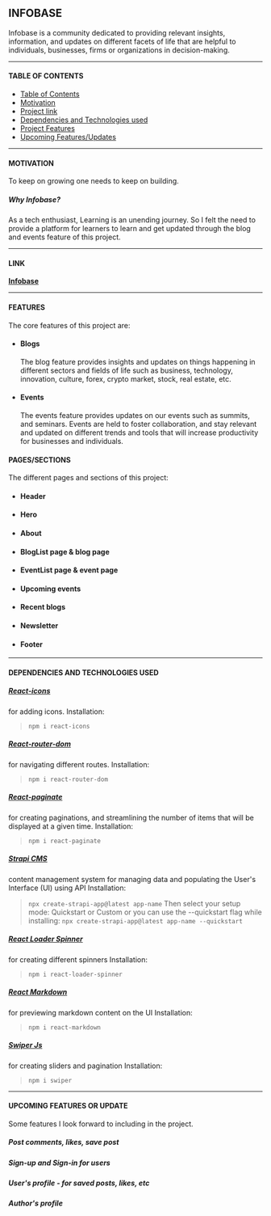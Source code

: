 ## INFOBASE

Infobase is a community dedicated to providing relevant insights, information, and updates on different facets of life that are helpful to individuals, businesses, firms or organizations in decision-making.

---

#### TABLE OF CONTENTS

- [Table of Contents](#table-of-contents)
- [Motivation](#motivation)
- [Project link](#link)
- [Dependencies and Technologies used](#dependencies-and-technologies-used)
- [Project Features](#features)
- [Upcoming Features/Updates](#upcoming-features-or-update)

---

#### MOTIVATION

To keep on growing one needs to keep on building.

##### Why Infobase?

As a tech enthusiast, Learning is an unending journey. So I felt the need to provide a platform for learners to learn and get updated through the blog and events feature of this project.

---

#### LINK

**[Infobase](https://infobasehub.vercel.app/)**

---

#### FEATURES

The core features of this project are:

- #### Blogs

  The blog feature provides insights and updates on things happening in different sectors and fields of life such as business, technology, innovation, culture, forex, crypto market, stock, real estate, etc.

- #### Events
  The events feature provides updates on our events such as summits, and seminars. Events are held to foster collaboration, and stay relevant and updated on different trends and tools that will increase productivity for businesses and individuals.

#### PAGES/SECTIONS

The different pages and sections of this project:

- #### Header
- #### Hero
- #### About
- #### BlogList page & blog page
- #### EventList page & event page
- #### Upcoming events
- #### Recent blogs
- #### Newsletter
- #### Footer

---

#### DEPENDENCIES AND TECHNOLOGIES USED

##### [React-icons](https://www.npmjs.com/package/react-icons)

for adding icons.
Installation:

> `npm i react-icons`

##### [React-router-dom](https://www.npmjs.com/package/react-router-dom)

for navigating different routes.
Installation:

> `npm i react-router-dom`

##### [React-paginate](https://www.npmjs.com/package/react-paginate)

for creating paginations, and streamlining the number of items that will be displayed at a given time.
Installation:

> `npm i react-paginate`

##### [Strapi CMS](https://strapi.io)

content management system for managing data and populating the User's Interface (UI) using API
Installation:

> `npx create-strapi-app@latest app-name`
> Then select your setup mode: Quickstart or Custom
> or you can use the --quickstart flag while installing:
> `npx create-strapi-app@latest app-name --quickstart`

##### [React Loader Spinner](https://www.npmjs.com/package/react-loader-spinner)

for creating different spinners
Installation:

> `npm i react-loader-spinner`

##### [React Markdown](https://www.npmjs.com/package/react-markdown)

for previewing markdown content on the UI
Installation:

> `npm i react-markdown`

##### [Swiper Js](https://swiperjs.com/)

for creating sliders and pagination
Installation:

> `npm i swiper`

---

#### UPCOMING FEATURES OR UPDATE

Some features I look forward to including in the project.

##### Post comments, likes, save post

##### Sign-up and Sign-in for users

##### User's profile - for saved posts, likes, etc

##### Author's profile
